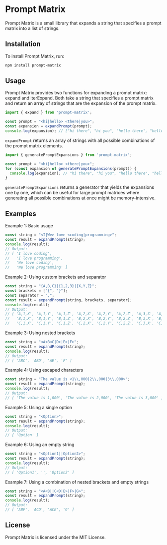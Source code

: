# Prompt Matrix

Prompt Matrix is a small library that expands a string that specifies a prompt
matrix into a list of strings.

## Installation

To install Prompt Matrix, run:

```sh
npm install prompt-matrix
```

## Usage

Prompt Matrix provides two functions for expanding a prompt matrix: expand and
iterExpand. Both take a string that specifies a prompt matrix and return an
array of strings that are the expansion of the prompt matrix.

```typescript
import { expand } from 'prompt-matrix';

const prompt = "<hi|hello> <there|you>";
const expansion = expandPrompt(prompt);
console.log(expansion); // ["hi there", "hi you", "hello there", "hello you"]
```

`expandPrompt` returns an array of strings with all possible combinations of the
prompt matrix elements.

```typescript
import { generatePromptExpansions } from 'prompt-matrix';

const prompt = "<hi|hello> <there|you>";
for (const expansion of generatePromptExpansions(prompt)) {
  console.log(expansion); // "hi there", "hi you", "hello there", "hello you"
}
```

`generatePromptExpansions` returns a generator that yields the expansions one by one, which
can be useful for large prompt matrices where generating all possible
combinations at once might be memory-intensive.

## Examples

Example 1: Basic usage

```typescript
const string = "<I|We> love <coding|programming>";
const result = expandPrompt(string);
console.log(result);
// Output:
// [ 'I love coding',
//   'I love programming',
//   'We love coding',
//   'We love programming' ]
```

Example 2: Using custom brackets and separator

```typescript
const string = "{A,B,C}|{1,2,3}|{X,Y,Z}";
const brackets = ["{", "}"];
const separator = ",";
const result = expandPrompt(string, brackets, separator);
console.log(result);
// Output:
// [ 'A,1,X', 'A,1,Y', 'A,1,Z', 'A,2,X', 'A,2,Y', 'A,2,Z', 'A,3,X', 'A,3,Y', 'A,3,Z',
//   'B,1,X', 'B,1,Y', 'B,1,Z', 'B,2,X', 'B,2,Y', 'B,2,Z', 'B,3,X', 'B,3,Y', 'B,3,Z',
//   'C,1,X', 'C,1,Y', 'C,1,Z', 'C,2,X', 'C,2,Y', 'C,2,Z', 'C,3,X', 'C,3,Y', 'C,3,Z' ]
```

Example 3: Using nested brackets

```typescript
const string = "<A<B<C|D>|E>|F>";
const result = expandPrompt(string);
console.log(result);
// Output:
// [ 'ABC', 'ABD', 'AE', 'F' ]
```

Example 4: Using escaped characters

```typescript
const string = "The value is <1\\,000|2\\,000|3\\,000>";
const result = expandPrompt(string);
console.log(result);
// Output:
// [ 'The value is 1,000', 'The value is 2,000', 'The value is 3,000' ]
```

Example 5: Using a single option

```typescript
const string = "<Option>";
const result = expandPrompt(string);
console.log(result);
// Output:
// [ 'Option' ]
```

Example 6: Using an empty string

```typescript
const string = "<Option1||Option2>";
const result = expandPrompt(string);
console.log(result);
// Output:
// [ 'Option1', '', 'Option2' ]
```

Example 7: Using a combination of nested brackets and empty strings

```typescript
const string = "<A<B||C<D|E>|F>|G>";
const result = expandPrompt(string);
console.log(result);
// Output:
// [ 'ABF', 'ACD', 'ACE', 'G' ]
```

## License

Prompt Matrix is licensed under the MIT License.
